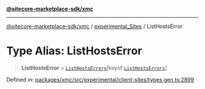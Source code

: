 [**@sitecore-marketplace-sdk/xmc**](../../../../README.md)

***

[@sitecore-marketplace-sdk/xmc](../../../../README.md) / [experimental\_Sites](../README.md) / ListHostsError

# Type Alias: ListHostsError

> **ListHostsError** = [`ListHostsErrors`](ListHostsErrors.md)\[keyof [`ListHostsErrors`](ListHostsErrors.md)\]

Defined in: [packages/xmc/src/experimental/client-sites/types.gen.ts:2899](https://github.com/Sitecore/marketplace-sdk/blob/main/packages/xmc/src/experimental/client-sites/types.gen.ts#L2899)
